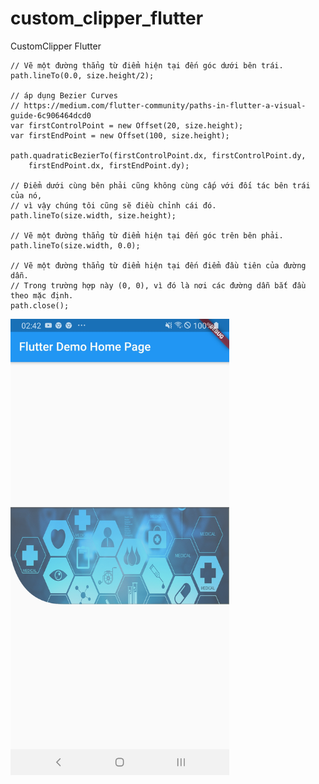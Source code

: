 # custom_clipper_flutter
CustomClipper Flutter


    // Vẽ một đường thẳng từ điểm hiện tại đến góc dưới bên trái.
    path.lineTo(0.0, size.height/2);

    // áp dụng Bezier Curves
    // https://medium.com/flutter-community/paths-in-flutter-a-visual-guide-6c906464dcd0
    var firstControlPoint = new Offset(20, size.height);
    var firstEndPoint = new Offset(100, size.height);

    path.quadraticBezierTo(firstControlPoint.dx, firstControlPoint.dy,
        firstEndPoint.dx, firstEndPoint.dy);

    // Điểm dưới cùng bên phải cũng không cùng cấp với đối tác bên trái của nó,
    // vì vậy chúng tôi cũng sẽ điều chỉnh cái đó.
    path.lineTo(size.width, size.height);

    // Vẽ một đường thẳng từ điểm hiện tại đến góc trên bên phải.
    path.lineTo(size.width, 0.0);

    // Vẽ một đường thẳng từ điểm hiện tại đến điểm đầu tiên của đường dẫn.
    // Trong trường hợp này (0, 0), vì đó là nơi các đường dẫn bắt đầu theo mặc định.
    path.close();
    
<img src="https://github.com/VNAPNIC/custom_clipper_flutter/blob/master/Screenshot_20191225-144204.jpg" width="350" height="730">

